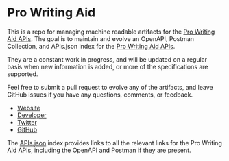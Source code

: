 # Pro Writing AidThis is a repo for managing machine readable artifacts for the [Pro Writing Aid APIs](http://prowritingaid.com/en/App/API). The goal is to maintain and evolve an OpenAPI, Postman Collection, and APIs.json index for the [Pro Writing Aid APIs](http://prowritingaid.com/en/App/API).They are a constant work in progress, and will be updated on a regular basis when new information is added, or more of the specifications are supported.Feel free to submit a pull request to evolve any of the artifacts, and leave GitHub issues if you have any questions, comments, or feedback.- [Website](http://prowritingaid.com/en/App/API)- [Developer](http://prowritingaid.com/en/App/API)- [Twitter](https://twitter.com/prowritingaid)- [GitHub](https://github.com/prowritingaid)The [APIs.json](https://github.com/api-evangelist/pro-writing-aid/blob/master/apis.json) index provides links to all the relevant links for the Pro Writing Aid APIs, including the OpenAPI and Postman if they are present.
